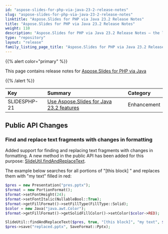 ```yaml
---
id: "aspose-slides-for-php-via-java-23-2-release-notes"
slug: "aspose-slides-for-php-via-java-23-2-release-notes"
linktitle: "Aspose.Slides for PHP via Java 23.2 Release Notes"
title: "Aspose.Slides for PHP via Java 23.2 Release Notes"
weight: 110
description: "Aspose.Slides for PHP via Java 23.2 Release Notes – the latest updates and fixes."
type: "repository"
layout: "release"
family_listing_page_title: "Aspose.Slides for PHP via Java 23.2 Release Notes"
---
```


{{% alert color="primary" %}} 

This page contains release notes for [Aspose.Slides for PHP via Java](https://packagist.org/packages/aspose/slides)

{{% /alert %}} 

|**Key**|**Summary**|**Category**|
| :- | :- | :- |
|SLIDESPHP-21|[Use Aspose.Slides for Java 23.2 features](/slides/java/release-notes/2023/aspose-slides-for-java-23-2-release-notes/)|Enhancement|


## Public API Changes ##

### Find and replace text fragments with changes in formatting ###

Added support for finding and replacing text fragments with changes in formatting. A new method in the public API has been added for this purpose: [SlideUtil.findAndReplaceText](https://reference.aspose.com/slides/php-java/aspose.slides/slideutil/findandreplacetext/).

The example below searches for all portions of "[this block] " and replaces them with "my text" filled in red:

```php
$pres = new Presentation("pres.pptx");
$format = new PortionFormat();
$format->setFontHeight(24);
$format->setFontItalic(NullableBool::True);
$format->getFillFormat()->setFillType(FillType::Solid);
$color = new Java("java.awt.Color");
$format->getFillFormat()->getSolidFillColor()->setColor($color->RED);

SlideUtil::findAndReplaceText($pres, true, "[this block]", "my text", $format);
$pres->save("replaced.pptx", SaveFormat::Pptx);
```

